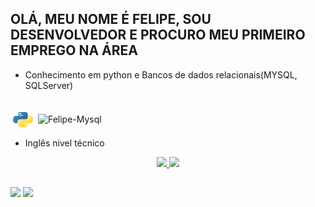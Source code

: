 ## OLÁ, MEU NOME É FELIPE, SOU DESENVOLVEDOR E PROCURO MEU PRIMEIRO EMPREGO NA ÁREA

- Conhecimento em python e Bancos de dados relacionais(MYSQL, SQLServer)
<div style="display: inline_block"><br>
   <img align="center" alt="Felipe-Python" height="30" width="40" src="https://raw.githubusercontent.com/devicons/devicon/master/icons/python/python-original.svg">
   <img align="center" alt="Felipe-Mysql" height="30" width="40" src="https://img.shields.io/badge/MySQL-00000F?style=for-the-badge&logo=mysql&logoColor=white">
</div>

- Inglês nivel técnico

<div align="center">
  <a href="https://github.com/FelipeECarvalho">
  <img height="180em" src="https://github-readme-stats.vercel.app/api?username=FelipeECarvalho&show_icons=true&theme=dark&include_all_commits=true&count_private=true"/>
  <img height="180em" src="https://github-readme-stats.vercel.app/api/top-langs/?username=FelipeECarvalho&layout=compact&langs_count=7&theme=dark"/>
</div>
  
  ##
 
<div> 
  <a href = "mailto:Felipeemanuelc12@gmail.com"><img src="https://img.shields.io/badge/-Gmail-%23333?style=for-the-badge&logo=gmail&logoColor=white" target="_blank"></a>
  <a href="https://www.linkedin.com/in/felipeecarvalho/" target="_blank"><img src="https://img.shields.io/badge/-LinkedIn-%230077B5?style=for-the-badge&logo=linkedin&logoColor=white" target="_blank"></a> 

</div>
